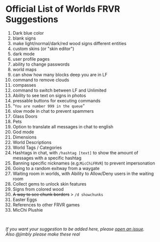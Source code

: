 # Official List of Worlds FRVR Suggestions

1. Dark blue color
2. blank signs
3. make light/normal/dark/red wood signs different entities
4. custom skins (or "skin editor")
5. dark mode
6. user profile pages
7. ability to change passwords
8. world maps
9. can show how many blocks deep you are in LF
10. command to remove clouds
11. compasses
12. command to switch between LF and Unlimited
13. Ability to see text on signs in photos
14. pressable buttons for executing commands
15. “`You are number 999 in the queue`”
16. slow mode in chat to prevent spammers
17. Glass Doors
18. Pets
19. Option to translate all messages in chat to english
20. God mode
21. Dimensions
22. World Descriptions
23. World Tags / Categories
24. Hashtags in chat, with `/hashtag [text]` to show the amount of messages with a specific hashtag
25. Banning specific nicknames (e.g.`MicChiFRVR`) to prevent impersonation
26. Going to a random exitway from a waygate
27. Waiting room in worlds, with Ability to Allow/Deny users in the waiting room
28. Collect gems to unlock skin features
29. Signs from colored wood
30. ~~A way to see chunk borders~~ > `/d showchunks`
31. Easter Eggs
32. References to other FRVR games
33. MicChi Plushie
<br>

*If you want your suggestion to be added here, please [open an issue](https://github.com/kornrt2018/worlds-frvr-suggestions/issues/new/).*<br>
*Also @jimbly please make these real*
